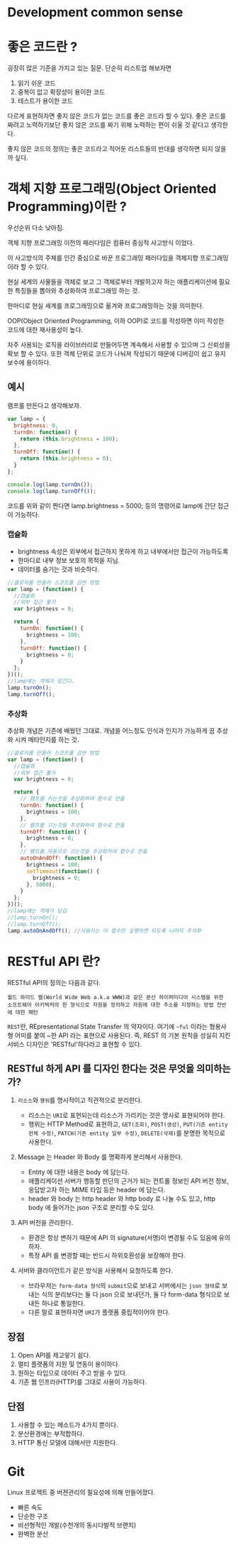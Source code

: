 # Development common sense

# 좋은 코드란 ?

굉장히 많은 기준을 가지고 있는 질문. 단순히 리스트업 해보자면

1. 읽기 쉬운 코드
2. 중복이 없고 확장성이 용이한 코드
3. 테스트가 용이한 코드

다르게 표현하자면 좋지 않은 코드가 없는 코드를 좋은 코드라 할 수 있다. 좋은 코드를 짜려고 노력하기보단 좋지 않은 코드를 짜기 위해 노력하는 편이 쉬울 것 같다고 생각한다.

좋지 않은 코드의 정의는 좋은 코드라고 적어둔 리스트들의 반대를 생각하면 되지 않을까 싶다.



# 객체 지향 프로그래밍(Object Oriented Programming)이란 ?
우선순위 다소 낮아짐.

객체 지향 프로그래밍 이전의 패러다임은 컴퓨터 중심적 사고방식 이었다.

이 사고방식의 주체를 인간 중심으로 바꾼 프로그래밍 패러다임을 객체지향 프로그래밍이라 할 수 있다.

현실 세계의 사물들을 객체로 보고 그 객체로부터 개발하고자 하는 애플리케이션에 필요한 특징들을 
뽑아와 추상화하여 프로그래밍 하는 것.

한마디로 현실 세계를 프로그래밍으로 옮겨와 프로그래밍하는 것을 의미한다. 

OOP(Object Oriented Programming, 이하 OOP)로 코드를 작성하면 이미 작성한 코드에 대한 재사용성이 높다. 

자주 사용되는 로직을 라이브러리로 만들어두면 계속해서 사용할 수 있으며 그 신뢰성을 확보 할 수 있다. 또한  객체 단위로 코드가 나눠져 작성되기 때문에 디버깅이 쉽고 유지보수에 용이하다. 

## 예시

램프를 만든다고 생각해보자.
```js
var lamp = {
  brightness: 0,
  turnOn: function() {
    return (this.brightness = 100);
  },
  turnOff: function() {
    return (this.brightness = 0);
  }
};

console.log(lamp.turnOn());
console.log(lamp.turnOff());
```

코드를 위와 같이 짠다면 lamp.brightness = 5000; 등의 명령어로 lamp에 간단 접근이 가능하다.

### 캡슐화

- brightness 속성은 외부에서 접근하지 못하게 하고 내부에서만 접근이 가능하도록 
- 한마디로 내부 정보 보호의 목적을 지님.
- 데이터를 숨기는 것과 비슷하다.

```js
//클로저를 만들어 스코프를 감싼 방법
var lamp = (function() {
  //캡슐화
  //외부 접근 불가
  var brightness = 0;

  return {
    turnOn: function() {
      brightness = 100;
    },
    turnOff: function() {
      brightness = 0;
    }
  };
})();
//lamp에는 객체가 담긴다.
lamp.turnOn();
lamp.turnOff();
```

### 추상화

추상화 개념은 기존에 배웠던 그대로. 개념을 어느정도 인식과 인지가 가능하게 끔 추상화 시켜 메타인지를 하는 것.

```js
//클로저를 만들어 스코프를 감싼 방법
var lamp = (function() {
  //캡슐화
  //외부 접근 불가
  var brightness = 0;

  return {
    // 램프를 키는것을 추상화하여 함수로 만듦
    turnOn: function() {
      brightness = 100;
    },
    // 램프를 끄는것을 추상화하여 함수로 만듦
    turnOff: function() {
      brightness = 0;
    },
    // 램프를 자동으로 끄는것을 추상화하여 함수로 만듦
    autoOnAndOff: function() {
      brightness = 100;
      setTimeout(function() {
        brightness = 0;
      }, 5000);
    }
  };
})();
//lamp에는 객체가 담김
//lamp.turnOn();
//lamp.turnOff();
lamp.autoOnAndOff(); //사용자는 이 함수만 실행하면 되도록 나머지 주석화
```

# RESTful API 란?

RESTful API의 정의는 다음과 같다.
```
월드 와이드 웹(World Wide Web a.k.a WWW)과 같은 분산 하이퍼미디어 시스템을 위한 소프트웨어 아키텍처의 한 형식으로 자원을 정의하고 자원에 대한 주소를 지정하는 방법 전반에 대한 패턴
```

`REST`란, REpresentational State Transfer 의 약자이다. 여기에 `~ful` 이라는 형용사형 어미를 붙여 ~한 API 라는 표현으로 사용된다. 즉, REST 의 기본 원칙을 성실히 지킨 서비스 디자인은 'RESTful'하다라고 표현할 수 있다.

## RESTful 하게 API 를 디자인 한다는 것은 무엇을 의미하는가?

1. `리소스`와 `행위`를 명시적이고 직관적으로 분리한다.
    - 리소스는 `URI`로 표현되는데 리소스가 가리키는 것은 명사로 표현되어야 한다.
    - 행위는 HTTP Method로 표현하고, `GET(조회)`, `POST(생성)`, `PUT(기존 entity 전체 수정)`, `PATCH(기존 entity 일부 수정)`, `DELETE(삭제)`를 분명한 목적으로 사용한다.

2. Message 는 Header 와 Body 를 명확하게 분리해서 사용한다.
    - Entity 에 대한 내용은 body 에 담는다.
    - 애플리케이션 서버가 행동할 판단의 근거가 되는 컨트롤 정보인 API 버전 정보, 응답받고자 하는 MIME 타입 등은 header 에 담는다.
    - header 와 body 는 http header 와 http body 로 나눌 수도 있고, http body 에 들어가는 json 구조로 분리할 수도 있다.

3. API 버전을 관리한다.
    - 환경은 항상 변하기 때문에 API 의 signature(서명)이 변경될 수도 있음에 유의하자.
    - 특정 API 를 변경할 때는 반드시 하위호환성을 보장해야 한다.

4. 서버와 클라이언트가 같은 방식을 사용해서 요청하도록 한다.
    - 브라우저는 `form-data 형식`의 `submit`으로 보내고 서버에서는 `json 형태`로 보내는 식의 분리보다는 둘 다 json 으로 보내던가, 둘 다 form-data 형식으로 보내든 하나로 통일한다.
    - 다른 말로 표현하자면 `URI`가 플랫폼 중립적이어야 한다.

## 장점

1. Open API를 제고앟기 쉽다.
2. 멀티 플랫폼의 지원 및 연동이 용이하다.
3. 원하는 타입으로 데이터 주고 받을 수 있다.
4. 기존 웹 인프라(HTTP)를 그대로 사용이 가능하다.

## 단점

1. 사용할 수 있는 메소드가 4가지 뿐이다.
2. 분산환경에는 부적합하다.
3. HTTP 통신 모델에 대해서만 지원한다.


# Git

Linux 프로젝트 중 버젼관리의 필요성에 의해 만들어졌다.

- 빠른 속도
- 단순한 구조
- 비선형적인 개발(수천개의 동시다발적 브랜치)
- 완벽한 분산
